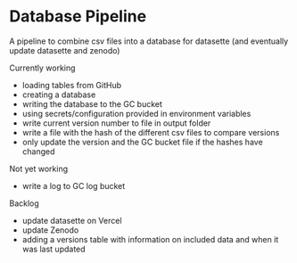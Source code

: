 # Database Pipeline
A pipeline to combine csv files into a database for datasette (and eventually update datasette and zenodo)

Currently working

- loading tables from GitHub
- creating a database
- writing the database to the GC bucket
- using secrets/configuration provided in environment variables
- write current version number to file in output folder
- write a file with the hash of the different csv files to compare versions
- only update the version and the GC bucket file if the hashes have changed

Not yet working
- write a log to GC log bucket

Backlog

- update datasette on Vercel
- update Zenodo
- adding a versions table with information on included data and when it was last updated


